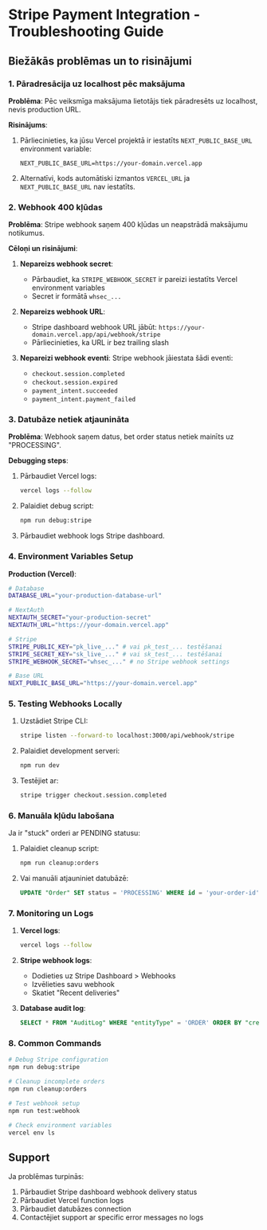 # Stripe Payment Integration - Troubleshooting Guide

## Biežākās problēmas un to risinājumi

### 1. Pāradresācija uz localhost pēc maksājuma

**Problēma**: Pēc veiksmīga maksājuma lietotājs tiek pāradresēts uz localhost, nevis production URL.

**Risinājums**:
1. Pārliecinieties, ka jūsu Vercel projektā ir iestatīts `NEXT_PUBLIC_BASE_URL` environment variable:
   ```
   NEXT_PUBLIC_BASE_URL=https://your-domain.vercel.app
   ```

2. Alternatīvi, kods automātiski izmantos `VERCEL_URL` ja `NEXT_PUBLIC_BASE_URL` nav iestatīts.

### 2. Webhook 400 kļūdas

**Problēma**: Stripe webhook saņem 400 kļūdas un neapstrādā maksājumu notikumus.

**Cēloņi un risinājumi**:

1. **Nepareizs webhook secret**:
   - Pārbaudiet, ka `STRIPE_WEBHOOK_SECRET` ir pareizi iestatīts Vercel environment variables
   - Secret ir formātā `whsec_...`

2. **Nepareizs webhook URL**:
   - Stripe dashboard webhook URL jābūt: `https://your-domain.vercel.app/api/webhook/stripe`
   - Pārliecinieties, ka URL ir bez trailing slash

3. **Nepareizi webhook eventi**:
   Stripe webhook jāiestata šādi eventi:
   - `checkout.session.completed`
   - `checkout.session.expired`
   - `payment_intent.succeeded`
   - `payment_intent.payment_failed`

### 3. Datubāze netiek atjaunināta

**Problēma**: Webhook saņem datus, bet order status netiek mainīts uz "PROCESSING".

**Debugging steps**:

1. Pārbaudiet Vercel logs:
   ```bash
   vercel logs --follow
   ```

2. Palaidiet debug script:
   ```bash
   npm run debug:stripe
   ```

3. Pārbaudiet webhook logs Stripe dashboard.

### 4. Environment Variables Setup

**Production (Vercel)**:
```bash
# Database
DATABASE_URL="your-production-database-url"

# NextAuth
NEXTAUTH_SECRET="your-production-secret"
NEXTAUTH_URL="https://your-domain.vercel.app"

# Stripe
STRIPE_PUBLIC_KEY="pk_live_..." # vai pk_test_... testēšanai
STRIPE_SECRET_KEY="sk_live_..." # vai sk_test_... testēšanai
STRIPE_WEBHOOK_SECRET="whsec_..." # no Stripe webhook settings

# Base URL
NEXT_PUBLIC_BASE_URL="https://your-domain.vercel.app"
```

### 5. Testing Webhooks Locally

1. Uzstādiet Stripe CLI:
   ```bash
   stripe listen --forward-to localhost:3000/api/webhook/stripe
   ```

2. Palaidiet development serveri:
   ```bash
   npm run dev
   ```

3. Testējiet ar:
   ```bash
   stripe trigger checkout.session.completed
   ```

### 6. Manuāla kļūdu labošana

Ja ir "stuck" orderi ar PENDING statusu:

1. Palaidiet cleanup script:
   ```bash
   npm run cleanup:orders
   ```

2. Vai manuāli atjauniniet datubāzē:
   ```sql
   UPDATE "Order" SET status = 'PROCESSING' WHERE id = 'your-order-id';
   ```

### 7. Monitoring un Logs

1. **Vercel logs**:
   ```bash
   vercel logs --follow
   ```

2. **Stripe webhook logs**:
   - Dodieties uz Stripe Dashboard > Webhooks
   - Izvēlieties savu webhook
   - Skatiet "Recent deliveries"

3. **Database audit log**:
   ```sql
   SELECT * FROM "AuditLog" WHERE "entityType" = 'ORDER' ORDER BY "createdAt" DESC;
   ```

### 8. Common Commands

```bash
# Debug Stripe configuration
npm run debug:stripe

# Cleanup incomplete orders
npm run cleanup:orders

# Test webhook setup
npm run test:webhook

# Check environment variables
vercel env ls
```

## Support

Ja problēmas turpinās:
1. Pārbaudiet Stripe dashboard webhook delivery status
2. Pārbaudiet Vercel function logs
3. Pārbaudiet datubāzes connection
4. Contactējiet support ar specific error messages no logs
